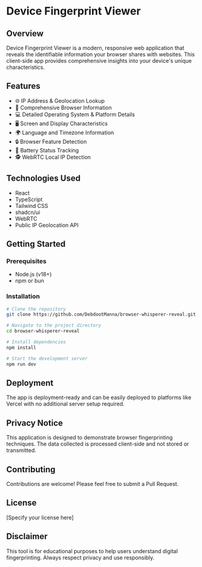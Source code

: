 
# Device Fingerprint Viewer

## Overview

Device Fingerprint Viewer is a modern, responsive web application that reveals the identifiable information your browser shares with websites. This client-side app provides comprehensive insights into your device's unique characteristics.

## Features

- 🌐 IP Address & Geolocation Lookup
- 🌈 Comprehensive Browser Information
- 💻 Detailed Operating System & Platform Details
- 🖥️ Screen and Display Characteristics
- 🌍 Language and Timezone Information
- 🔒 Browser Feature Detection
- 🔋 Battery Status Tracking
- 🕵️ WebRTC Local IP Detection

## Technologies Used

- React
- TypeScript
- Tailwind CSS
- shadcn/ui
- WebRTC
- Public IP Geolocation API

## Getting Started

### Prerequisites

- Node.js (v18+)
- npm or bun

### Installation

```bash
# Clone the repository
git clone https://github.com/DebdootManna/browser-whisperer-reveal.git

# Navigate to the project directory
cd browser-whisperer-reveal

# Install dependencies
npm install

# Start the development server
npm run dev
```

## Deployment

The app is deployment-ready and can be easily deployed to platforms like Vercel with no additional server setup required.

## Privacy Notice

This application is designed to demonstrate browser fingerprinting techniques. The data collected is processed client-side and not stored or transmitted.

## Contributing

Contributions are welcome! Please feel free to submit a Pull Request.

## License

[Specify your license here]

## Disclaimer

This tool is for educational purposes to help users understand digital fingerprinting. Always respect privacy and use responsibly.
```
